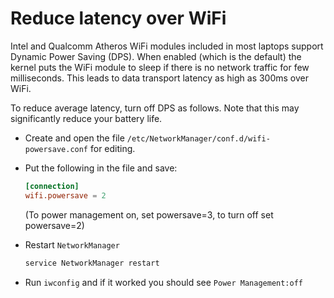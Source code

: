 # Reduce latency over WiFi

Intel and Qualcomm Atheros WiFi modules included in most laptops support Dynamic Power Saving (DPS). When enabled (which is the default) the kernel puts the WiFi module to sleep if there is no network traffic for few milliseconds. This leads to data transport latency as high as 300ms over WiFi.

To reduce average latency, turn off DPS as follows. Note that this may significantly reduce your battery life.

- Create and open the file `/etc/NetworkManager/conf.d/wifi-powersave.conf` for editing.

- Put the following in the file and save:

  ```conf
  [connection]
  wifi.powersave = 2
  ```

  (To power management on, set powersave=3, to turn off set powersave=2)

- Restart `NetworkManager`

  ```bash
  service NetworkManager restart
  ```

- Run `iwconfig` and if it worked you should see `Power Management:off`
